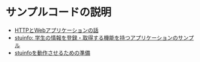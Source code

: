 # サンプルコードの説明

- [HTTPとWebアプリケーションの話](./http.md)
- [stuinfo: 学生の情報を登録・取得する機能を持つアプリケーションのサンプル](./stuinfo.md)
- [stuinfoを動作させるための準備](./setup.md)
